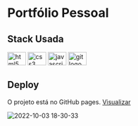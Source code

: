 # Portfólio Pessoal

## Stack Usada 
<div align="left">
  <img src="https://cdn.jsdelivr.net/gh/devicons/devicon/icons/html5/html5-original.svg" height="30" width="42" alt="html5 logo"  />
  <img src="https://cdn.jsdelivr.net/gh/devicons/devicon/icons/css3/css3-original.svg" height="30" width="42" alt="css3 logo"  />
  <img src="https://cdn.jsdelivr.net/gh/devicons/devicon/icons/javascript/javascript-original.svg" height="30" width="42" alt="javascript logo"  />
  <img src="https://cdn.jsdelivr.net/gh/devicons/devicon/icons/git/git-original.svg" height="30" width="42" alt="git logo"  />
</div>

## Deploy 

O projeto está no GitHub pages. [Visualizar](https://lucaskaiquee.github.io/Potifolio-pessoal/)

![2022-10-03 18-30-33](https://user-images.githubusercontent.com/85175643/193688404-bd98656c-f747-4569-b52b-07ab021e1708.gif)
